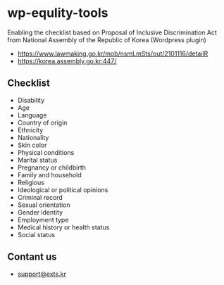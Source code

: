 # wp-equlity-tools
Enabling the checklist based on Proposal of Inclusive Discrimination Act from National Assembly of the Republic of Korea (Wordpress plugin)

  * https://www.lawmaking.go.kr/mob/nsmLmSts/out/2101116/detailR
  * https://korea.assembly.go.kr:447/

## Checklist
  * Disability
  * Age
  * Language
  * Country of origin
  * Ethnicity
  * Nationality
  * Skin color
  * Physical conditions
  * Marital status
  * Pregnancy or childbirth
  * Family and household
  * Religious
  * Ideological or political opinions
  * Criminal record
  * Sexual orientation
  * Gender identity
  * Employment type
  * Medical history or health status
  * Social status

## Contant us
  * support@exts.kr
